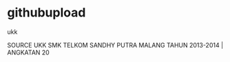 githubupload
============

ukk

SOURCE UKK SMK TELKOM SANDHY PUTRA MALANG
TAHUN 2013-2014 | ANGKATAN 20
